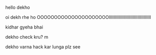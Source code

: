 
hello dekho 

oi dekh rhe ho OOOOOOOOOOOOOOOOOOOOOIIIIIIIIIIIIIIIIIIIIIIIIIIIIIIIIIII






kidhar gyeha bhai               


dekho check kru? m



dekho varna hack kar lunga plz see